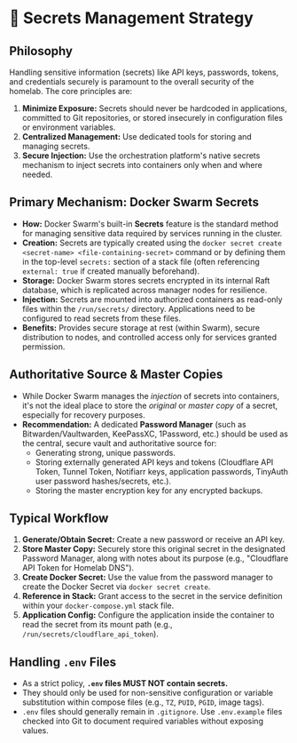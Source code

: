 # 🔑 Secrets Management Strategy

## Philosophy
Handling sensitive information (secrets) like API keys, passwords, tokens, and credentials securely is paramount to the overall security of the homelab. The core principles are:
1.  **Minimize Exposure:** Secrets should never be hardcoded in applications, committed to Git repositories, or stored insecurely in configuration files or environment variables.
2.  **Centralized Management:** Use dedicated tools for storing and managing secrets.
3.  **Secure Injection:** Use the orchestration platform's native secrets mechanism to inject secrets into containers only when and where needed.

## Primary Mechanism: Docker Swarm Secrets
* **How:** Docker Swarm's built-in **Secrets** feature is the standard method for managing sensitive data required by services running in the cluster.
* **Creation:** Secrets are typically created using the `docker secret create <secret-name> <file-containing-secret>` command or by defining them in the top-level `secrets:` section of a stack file (often referencing `external: true` if created manually beforehand).
* **Storage:** Docker Swarm stores secrets encrypted in its internal Raft database, which is replicated across manager nodes for resilience.
* **Injection:** Secrets are mounted into authorized containers as read-only files within the `/run/secrets/` directory. Applications need to be configured to read secrets from these files.
* **Benefits:** Provides secure storage at rest (within Swarm), secure distribution to nodes, and controlled access only for services granted permission.

## Authoritative Source & Master Copies
* While Docker Swarm manages the *injection* of secrets into containers, it's not the ideal place to store the *original* or *master copy* of a secret, especially for recovery purposes.
* **Recommendation:** A dedicated **Password Manager** (such as Bitwarden/Vaultwarden, KeePassXC, 1Password, etc.) should be used as the central, secure vault and authoritative source for:
    * Generating strong, unique passwords.
    * Storing externally generated API keys and tokens (Cloudflare API Token, Tunnel Token, Notifiarr keys, application passwords, TinyAuth user password hashes/secrets, etc.).
    * Storing the master encryption key for any encrypted backups.

## Typical Workflow
1.  **Generate/Obtain Secret:** Create a new password or receive an API key.
2.  **Store Master Copy:** Securely store this original secret in the designated Password Manager, along with notes about its purpose (e.g., "Cloudflare API Token for Homelab DNS").
3.  **Create Docker Secret:** Use the value from the password manager to create the Docker Secret via `docker secret create`.
4.  **Reference in Stack:** Grant access to the secret in the service definition within your `docker-compose.yml` stack file.
5.  **Application Config:** Configure the application inside the container to read the secret from its mount path (e.g., `/run/secrets/cloudflare_api_token`).

## Handling `.env` Files
* As a strict policy, **`.env` files MUST NOT contain secrets.**
* They should only be used for non-sensitive configuration or variable substitution within compose files (e.g., `TZ`, `PUID`, `PGID`, image tags).
* `.env` files should generally remain in `.gitignore`. Use `.env.example` files checked into Git to document required variables without exposing values.
